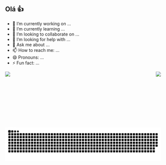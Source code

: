 ## Olá 👍

- 🔭 I’m currently working on ...
- 🌱 I’m currently learning ...
- 👯 I’m looking to collaborate on ...
- 🤔 I’m looking for help with ...
- 💬 Ask me about ...
- 📫 How to reach me: ...
- 😄 Pronouns: ...
- ⚡ Fun fact: ...

<div>

  
  <a href="https://github.com/Arthurdr18">
  <img height="180em" src="https://github-readme-stats.vercel.app/api?username=Arthurdr18&show_icons=true&theme=github_dark&include_all_commits=true&count_private=true"/> 
  <img align="right" height="180em" src="https://github-readme-stats.vercel.app/api/top-langs/?username=Arthurdr18&layout=compact&langs_count=16&theme=github_dark"/>
</div>
<br>














<picture>
  <source media="(prefers-color-scheme: dark)" srcset="https://raw.githubusercontent.com/platane/platane/output/github-contribution-grid-snake-dark.svg">
  <source media="(prefers-color-scheme: light)" srcset="https://raw.githubusercontent.com/platane/platane/output/github-contribution-grid-snake.svg">
  <img alt="github contribution grid snake animation" src="https://raw.githubusercontent.com/platane/platane/output/github-contribution-grid-snake.svg">
</picture>
